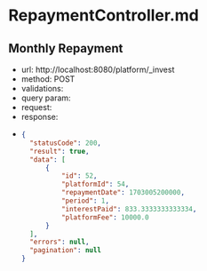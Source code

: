 # RepaymentController.md

## Monthly Repayment
- url: http://localhost:8080/platform/_invest
- method: POST
- validations:
- query param:
- request:
- response:
- ```json lines
  {
    "statusCode": 200,
    "result": true,
    "data": [
        {
            "id": 52,
            "platformId": 54,
            "repaymentDate": 1703005200000,
            "period": 1,
            "interestPaid": 833.3333333333334,
            "platformFee": 10000.0
        }
    ],
    "errors": null,
    "pagination": null
  }
  ```